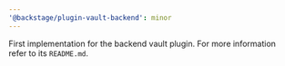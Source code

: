 ```yaml
---
'@backstage/plugin-vault-backend': minor
---
```


First implementation for the backend vault plugin. For more information refer to its `README.md`.
